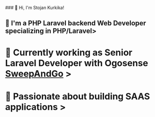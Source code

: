 <br />
### 👋 Hi, I'm Stojan Kurkika!

##  🌱 I'm a PHP Laravel backend Web Developer specializing in PHP/Laravel&gt;

# 🔭 Currently working as Senior Laravel Developer with Ogosense [SweepAndGo](https://www.sweepandgo.com) &gt;

# 🌱 Passionate about building SAAS applications &gt;